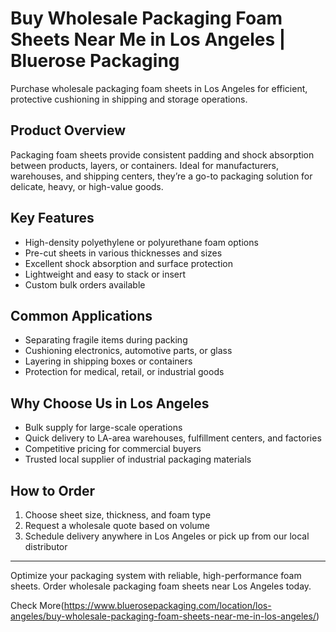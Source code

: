 # Buy Wholesale Packaging Foam Sheets Near Me in Los Angeles | Bluerose Packaging

Purchase wholesale packaging foam sheets in Los Angeles for efficient, protective cushioning in shipping and storage operations.

## Product Overview

Packaging foam sheets provide consistent padding and shock absorption between products, layers, or containers. Ideal for manufacturers, warehouses, and shipping centers, they’re a go-to packaging solution for delicate, heavy, or high-value goods.

## Key Features

- High-density polyethylene or polyurethane foam options
- Pre-cut sheets in various thicknesses and sizes
- Excellent shock absorption and surface protection
- Lightweight and easy to stack or insert
- Custom bulk orders available

## Common Applications

- Separating fragile items during packing
- Cushioning electronics, automotive parts, or glass
- Layering in shipping boxes or containers
- Protection for medical, retail, or industrial goods

## Why Choose Us in Los Angeles

- Bulk supply for large-scale operations
- Quick delivery to LA-area warehouses, fulfillment centers, and factories
- Competitive pricing for commercial buyers
- Trusted local supplier of industrial packaging materials

## How to Order

1. Choose sheet size, thickness, and foam type
2. Request a wholesale quote based on volume
3. Schedule delivery anywhere in Los Angeles or pick up from our local distributor

---

Optimize your packaging system with reliable, high-performance foam sheets. Order wholesale packaging foam sheets near Los Angeles today.

Check More(https://www.bluerosepackaging.com/location/los-angeles/buy-wholesale-packaging-foam-sheets-near-me-in-los-angeles/)
